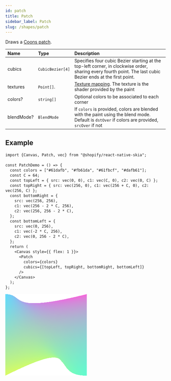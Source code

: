 ```yaml
---
id: patch
title: Patch
sidebar_label: Patch
slug: /shapes/patch
---
```


Draws a [Coons patch](https://en.wikipedia.org/wiki/Coons_patch).

| Name      | Type      |  Description                                                  |
|:----------|:----------|:--------------------------------------------------------------|
| cubics | `CubicBezier[4]` | Specifies four cubic Bezier starting at the top-left corner, in clockwise order, sharing every fourth point. The last cubic Bezier ends at the first point. |
| textures   | `Point[]`.   | [Texture mapping](https://en.wikipedia.org/wiki/Texture_mapping). The texture is the shader provided by the paint |
| colors?    | `string[]`   | Optional colors to be associated to each corner |
| blendMode? | `BlendMode`  | If `colors` is provided, colors are blended with the paint using the blend mode. Default is `dstOver` if colors are provided, `srcOver` if not |

## Example

```tsx twoslash
import {Canvas, Patch, vec} from "@shopify/react-native-skia";

const PatchDemo = () => {
  const colors = ["#61dafb", "#fb61da", "#61fbcf", "#dafb61"];
  const C = 64;
  const topLeft = { src: vec(0, 0), c1: vec(C, 0), c2: vec(0, C) };
  const topRight = { src: vec(256, 0), c1: vec(256 + C, 0), c2: vec(256, C) };
  const bottomRight = {
    src: vec(256, 256),
    c1: vec(256 - 2 * C, 256),
    c2: vec(256, 256 - 2 * C),
  };
  const bottomLeft = {
    src: vec(0, 256),
    c1: vec(-2 * C, 256),
    c2: vec(0, 256 - 2 * C),
  };
  return (
    <Canvas style={{ flex: 1 }}>
      <Patch
        colors={colors}
        cubics={[topLeft, topRight, bottomRight, bottomLeft]}
      />
    </Canvas>
  );
};
```

![SVG Notation](assets/patch/example1.png)
